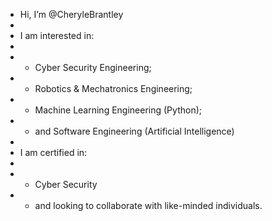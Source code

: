 - Hi, I’m @CheryleBrantley
- 
- I am interested in:
-
- - Cyber Security Engineering;
- - Robotics & Mechatronics Engineering;
- - Machine Learning Engineering (Python);
- - and Software Engineering (Artificial Intelligence)
-
- I am certified in:
-
- - Cyber Security
- - and looking to collaborate with like-minded individuals.

<!---
CheryleBrantley/CheryleBrantley is a ✨ special ✨ repository because its `README.md` (this file) appears on your GitHub profile.
You can click the Preview link to take a look at your changes.
--->
